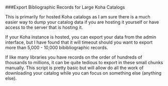 ###Export Bibliographic Records for Large Koha Catalogs

This is primarily for hosted Koha catalogs as I am sure there is a much easier way to dump your catalog data if you are hosting it yourself or have access to the server that is hosting it. 

If your Koha instance is hosted, you can export your data from the admin interface, but I have found that it will timeout should you want to export more than 5,000 - 10,000 bibibliographic records. 

If like many libraries you have records on the order of hundreds of thousands to millions, it can be quite tedious to export in these small chunks manually. This script is pretty basic but will allow do all the work of downloading your catalog while you can focus on something else (anything else).
